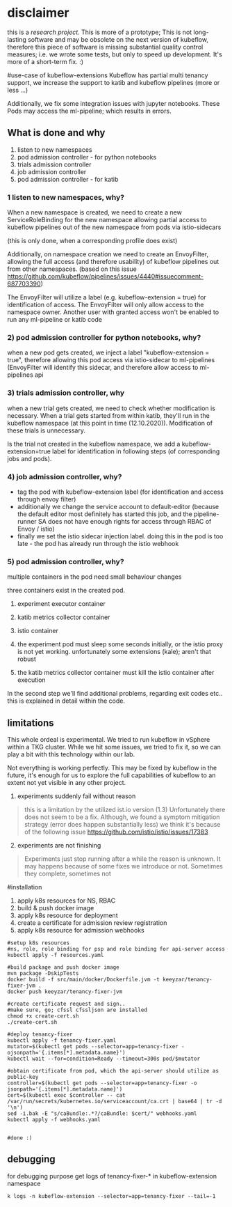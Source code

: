 # disclaimer
this is a *research project*. This is more of a prototype;
This is not long-lasting software and may be obsolete on the next
version of kubeflow, therefore this piece of software is
missing substantial quality control measures;
i.e. we wrote some tests, but only to speed up development.
It's more of a short-term fix. :)

#use-case of kubeflow-extensions
Kubeflow has partial multi tenancy support, we increase the support
to katib and kubeflow pipelines (more or less ...)

Additionally, we fix some integration issues with jupyter notebooks.
These Pods may access the ml-pipeline; which results in errors.

## What is done and why
1) listen to new namespaces
5) pod admission controller - for python notebooks
3) trials admission controller
4) job admission controller
5) pod admission controller - for katib

### 1 listen to new namespaces, why?
When a new namespace is created, we need to create a new ServiceRoleBinding for the new namespace
allowing partial access to kubeflow pipelines out of the new namespace from pods via istio-sidecars

(this is only done, when a corresponding profile does exist)

Additionally, on namespace creation we need to create an EnvoyFilter,
allowing the full access (and therefore usability) of kubeflow pipelines out from other
namespaces.
(based on this issue https://github.com/kubeflow/pipelines/issues/4440#issuecomment-687703390)

The EnvoyFilter will utilize a label (e.g. kubeflow-extension = true) for identification of access.
The EnvoyFilter will only allow access to the namespace owner.
Another user with granted access won't be enabled to run any ml-pipeline or katib code

### 2) pod admission controller for python notebooks, why?
when a new pod gets created, we inject a label "kubeflow-extension = true", therefore
allowing this pod access via istio-sidecar to ml-pipelines (EnvoyFilter will
identify this sidecar, and therefore allow access to ml-pipelines api

### 3) trials admission controller, why
when a new trial gets created, we need to check whether modification is necessary.
When a trial gets started from within katib, they'll run in the kubeflow namespace (at this
point in time (12.10.2020)). Modification of these trials is unnecessary.

Is the trial not created in the kubeflow namespace, we add a kubeflow-extension=true label for identification
in following steps (of corresponding jobs and pods).

### 4) job admission controller, why?
- tag the pod with kubeflow-extension label (for identification and access through envoy filter) 
- additionally we change the service account to default-editor (because the default editor
most definitely has started this job, and the pipeline-runner SA does not have enough
rights for access through RBAC of Envoy / istio)
- finally we set the istio sidecar injection label.
doing this in the pod is too late - the pod has already run through the istio webhook

### 5) pod admission controller, why?
multiple containers in the pod need small behaviour changes

three containers exist in the created pod.
1) experiment executor container
2) katib metrics collector container
3) istio container

1) the experiment pod must sleep some seconds initially, or the istio proxy is not yet working.
unfortunately some extensions (kale); aren't that robust
2) the katib metrics collector container must kill the istio container after execution

In the second step we'll find additional problems, regarding exit codes etc.. this is explained
in detail within the code.

## limitations
This whole ordeal is experimental. We tried to run kubeflow in vSphere within a TKG cluster.
While we hit some issues, we tried to fix it, so we can play a bit with this technology within our lab.

Not everything is working perfectly. This may be fixed by kubeflow in the future, it's
enough for us to explore the full capabilities of kubeflow to an extent not yet visible in any other project.

1) experiments suddenly fail without reason
> this is a limitation by the utilized ist.io version (1.3)
> Unfortunately there does not seem to be a fix. 
> Although, we found a symptom mitigation strategy (error does happen substantially less)
> we think it's because of the following issue
> https://github.com/istio/istio/issues/17383

2) experiments are not finishing
> Experiments just stop running after a while
> the reason is unknown. It may happens because of some fixes we introduce or not.
> Sometimes they complete, sometimes not
 

#installation
1. apply k8s resources for NS, RBAC
2. build & push docker image
3. apply k8s resource for deployment
4. create a certificate for admission review registration
5. apply k8s resource for admission webhooks

```shell script
#setup k8s resources
#ns, role, role binding for psp and role binding for api-server access
kubectl apply -f resources.yaml

#build package and push docker image
mvn package -DskipTests
docker build -f src/main/docker/Dockerfile.jvm -t keeyzar/tenancy-fixer-jvm .
docker push keeyzar/tenancy-fixer-jvm

#create certificate request and sign..
#make sure, go; cfssl cfssljson are installed
chmod +x create-cert.sh
./create-cert.sh

#deploy tenancy-fixer
kubectl apply -f tenancy-fixer.yaml
mutator=$(kubectl get pods --selector=app=tenancy-fixer -ojsonpath='{.items[*].metadata.name}')
kubectl wait --for=condition=Ready --timeout=300s pod/$mutator

#obtain certificate from pod, which the api-server should utilize as public-key 
controller=$(kubectl get pods --selector=app=tenancy-fixer -o jsonpath='{.items[*].metadata.name}')
cert=$(kubectl exec $controller -- cat /var/run/secrets/kubernetes.io/serviceaccount/ca.crt | base64 | tr -d '\n')
sed -i.bak -E "s/caBundle:.*?/caBundle: $cert/" webhooks.yaml
kubectl apply -f webhooks.yaml


#done :)
```

## debugging
for debugging purpose get logs of tenancy-fixer-* in kubeflow-extension namespace
```
k logs -n kubeflow-extension --selector=app=tenancy-fixer --tail=-1
```